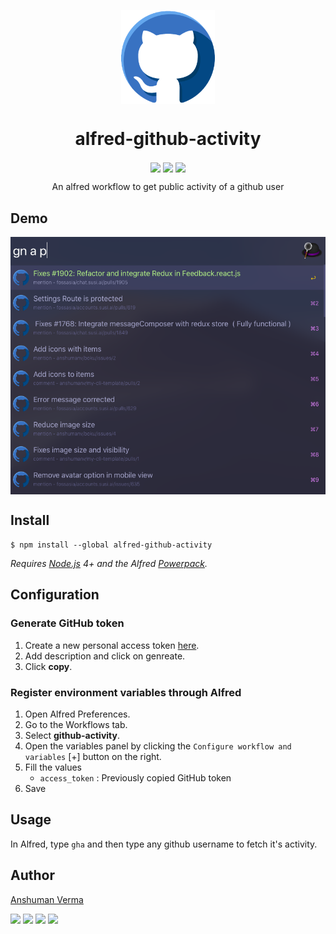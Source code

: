 <p align="center">
<img src="./icon.png" align="center" width="150">
</p>

<h1 align="center"> alfred-github-activity </h1>
<p align="center">
  <img src="https://img.shields.io/npm/v/alfred-github-activity.svg?style=for-the-badge" align="center">
  <img src="https://img.shields.io/npm/dt/alfred-github-activity.svg?style=for-the-badge" align="center">
  <img src="https://img.shields.io/github/license/anshumanv/alfred-github-activity.svg?style=for-the-badge" align="center">
</p>


<p align="center">An alfred workflow to get public activity of a github user</p>


## Demo

<img src="./demo.png" align="center">


## Install

```
$ npm install --global alfred-github-activity
```

*Requires [Node.js](https://nodejs.org) 4+ and the Alfred [Powerpack](https://www.alfredapp.com/powerpack/).*


## Configuration

### Generate GitHub token

1. Create a new personal access token [here](https://github.com/settings/tokens/new).
2. Add description and click on genreate.
3. Click **copy**.


### Register environment variables through Alfred

1. Open Alfred Preferences.
2. Go to the Workflows tab.
3. Select **github-activity**.
4. Open the variables panel by clicking the `Configure workflow and variables` [+] button on the right.
5. Fill the values
    - `access_token` : Previously copied GitHub token
6. Save


## Usage

In Alfred, type `gha` and then type any github username to fetch it's activity.


## Author

[Anshuman Verma](https://github.com/anshumanv)

[<img src="https://image.flaticon.com/icons/svg/185/185961.svg" width="35" padding="10">](https://twitter.com/Anshumaniac12)
[<img src="https://image.flaticon.com/icons/svg/185/185964.svg" width="35" padding="10">](https://linkedin.com/in/anshumanv12)
[<img src="https://image.flaticon.com/icons/svg/185/185981.svg" width="35" padding="10">](https://www.facebook.com/anshumanv12)
[<img src="https://image.flaticon.com/icons/svg/985/985680.svg" width="35" padding="10">](https://www.paypal.me/anshumanverma)
